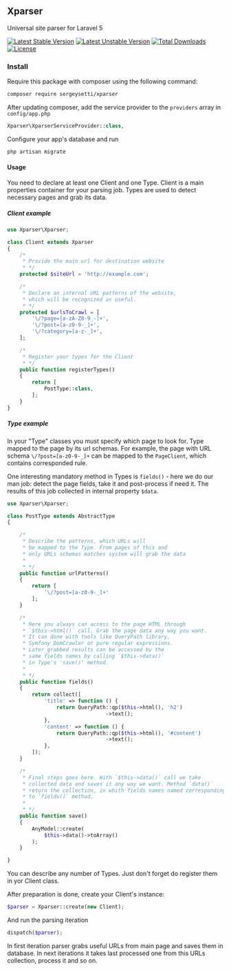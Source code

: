 ## Xparser
Universal site parser for Laravel 5

[![Latest Stable Version](https://poser.pugx.org/sergeysetti/xparser/v/stable)](https://packagist.org/packages/sergeysetti/xparser)
[![Latest Unstable Version](https://poser.pugx.org/sergeysetti/xparser/v/unstable)](https://packagist.org/packages/sergeysetti/xparser)
[![Total Downloads](https://poser.pugx.org/sergeysetti/xparser/downloads)](https://packagist.org/packages/sergeysetti/xparser)
[![License](https://poser.pugx.org/sergeysetti/xparser/license)](https://packagist.org/packages/sergeysetti/xparser)


### Install

Require this package with composer using the following command:

```bash
composer require sergeysetti/xparser
```

After updating composer, add the service provider to the `providers` array in `config/app.php`

```php
Xparser\XparserServiceProvider::class,
```

Configure your app's database and run 
```bash
php artisan migrate
```

#### Usage

You need to declare at least one Client and one Type. Client is a main properties container for your parsing job. Types are used to detect necessary pages and grab its data.

##### Client example 

```php
use Xparser\Xparser;

class Client extends Xparser
{
    /*
     * Provide the main url for destination website
     * */
    protected $siteUrl = 'http://example.com';

    /*
     * Declare an internal URL patterns of the website, 
     * which will be recognized as useful.
     * */
    protected $urlsToCrawl = [
        '\/?page=[a-zA-Z0-9_-]+',
        '\/?post=[a-z0-9-_]+',
        '\/?category=[a-z-_]+',
    ];

    /*
     * Register your types for the Client
     * */
    public function registerTypes()
    {
        return [
            PostType::class,
        ];
    }
}
```

##### Type example 

In your "Type" classes you must specify which page to look for. Type mapped to the page by its url schemas. For example, the page with URL schema `\/?post=[a-z0-9-_]+` can be mapped to the `PageClient`, which contains corresponded rule. 

One interesting mandatory method in Types is `fields()` - here we do our man job: detect the page fields, take it and post-process if need it. The results of this job collected in internal property `$data`.

```php
use Xparser\Xparser;

class PostType extends AbstractType
{

    /*
     * Describe the patterns, which URLs will 
     * be mapped to the Type. From pages of this and 
     * only URLs schemas matches system will grab the data
     * 
     * */
    public function urlPatterns()
    {
        return [
            '\/?post=[a-z0-9-_]+'
        ];
    }

    /*
     * Here you always can access to the page HTML through
     * `$this->html()` call. Grab the page data any way you want.
     * It can done with tools like QueryPath library, 
     * Symfony DomCrawler or pure regular expressions. 
     * Later grabbed results can be accessed by the 
     * same fields names by calling `$this->data()` 
     * in Type's 'save()' method.
     * 
     * */
    public function fields()
    {
        return collect([
            'title' => function () {
                return QueryPath::qp($this->html(), 'h2')
                                ->text();
            },
            'content' => function () {
                return QueryPath::qp($this->html(), '#content')
                                ->text();
            },
        ]);
    }

    /*
     * Final steps goes here. With `$this->data()` call we take 
     * collected data and saves it any way we want. Method `data()`
     * return the collection, in whith fields names named corresponding
     * to `fields()` method.
     * 
     * */
    public function save()
    {
        AnyModel::create(
            $this->data()->toArray()
        );
    }

}
```
You can describe any number of Types. Just don't forget do register them in yor Client class. 

After preparation is done, create your Client's instance:

```php
$parser = Xparser::create(new Client);
```
And run the parsing iteration
```php
dispatch($parser);
```
In first iteration parser grabs useful URLs from main page and saves them in database. In next iterations it takes last processed one from this URLs collection, process it and so on.